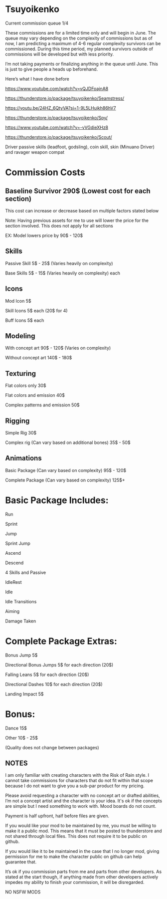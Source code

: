 # Tsuyoikenko

Current commission queue 1/4

These commissions are for a limited time only and will begin in June. The queue may vary depending on the complexity of commissions but as of now, I am predicting a maximum of 4-6 regular complexity survivors can be commissioned. During this time period, my planned survivors outside of commissions will be developed but with less priority.

I’m not taking payments or finalizing anything in the queue until June. This is just to give people a heads up beforehand.

Here’s what I have done before 

https://www.youtube.com/watch?v=vQJDFoajnA8

https://thunderstore.io/package/tsuyoikenko/Seamstress/

https://youtu.be/24HZ_6QtyVA?si=1-9L5LHujkh86hV7

https://thunderstore.io/package/tsuyoikenko/Spy/

https://www.youtube.com/watch?v=-vVGdieXHz8

https://thunderstore.io/package/tsuyoikenko/Scout/

Driver passive skills (leadfoot, godsling), coin skill, skin (Minuano Driver) and ravager weapon compat

# Commission Costs

## Baseline Survivor 290$ (Lowest cost for each section)

This cost can increase or decrease based on multiple factors stated below

Note: Having previous assets for me to use will lower the price for the section involved. This does not apply for all sections

EX: Model lowers price by 90$ - 120$

## Skills

Passive Skill 5$ - 25$ (Varies heavily on complexity)

Base Skills 5$ - 15$ (Varies heavily on complexity) each


## Icons

Mod Icon 5$

Skill Icons 5$ each (20$ for 4)

Buff Icons 5$ each 


## Modeling

With concept art  90$ - 120$ (Varies on complexity)

Without concept art 140$ - 180$ 


## Texturing

Flat colors only 30$

Flat colors and emission 40$

Complex patterns and emission 50$


## Rigging

Simple Rig 30$

Complex rig (Can vary based on additional bones) 35$ - 50$


## Animations 

Basic Package (Can vary based on complexity) 95$ - 120$

Complete Package (Can vary based on complexity) 125$+

# Basic Package Includes:

Run

Sprint

Jump

Sprint Jump

Ascend

Descend

4 Skills and Passive

IdleRest 

Idle

Idle Transitions

Aiming

Damage Taken

# Complete Package Extras:

Bonus Jump 5$

Directional Bonus Jumps 5$ for each direction (20$)

Falling Leans 5$ for each direction (20$)

Directional Dashes 10$ for each direction (20$)

Landing Impact 5$ 

# Bonus:

Dance 15$

Other 10$ - 25$ 

(Quality does not change between packages)

## NOTES

I am only familiar with creating characters with the Risk of Rain style. I cannot take commissions for characters that do not fit within that scope because I do not want to give you a sub-par product for my pricing.

Please avoid requesting a character with no concept art or drafted abilities, I’m not a concept artist and the character is your idea. It's ok if the concepts are simple but I need something to work with. Mood boards do not count.

Payment is half upfront, half before files are given.

If you would like your mod to be maintained by me, you must be willing to make it a public mod. This means that it must be posted to thunderstore and not shared through local files. This does not require it to be public on github.

If you would like it to be maintained in the case that I no longer mod, giving permission for me to make the character public on github can help guarantee that.

It’s ok if you commission parts from me and parts from other developers. As stated at the start though, if anything made from other developers actively impedes my ability to finish your commission, it will be disregarded.

NO NSFW MODS
